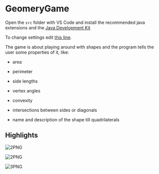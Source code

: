 # GeomeryGame
Open the `src` folder with VS Code and install the recommended java extensions and the [Java Development Kit](https://www.oracle.com/java/technologies/downloads/)

To change settings edit [this line](https://github.com/Umbe-Exe/GeometryGame/blob/b363cc44beecdec6cb940b5377309b74fe7f8792/src/App.java#L6).

The game is about playing around with shapes and the program tells the user some properties of it, like:

- area
  
- perimeter
  
- side lengths
  
- vertex angles
  
- convexity
  
- intersections between sides or diagonals
  
- name and description of the shape till quadrilaterals
  

## Highlights
![2PNG](https://raw.githubusercontent.com/Umbe-Exe/GeometryGame/master/readmeImgs/settings.PNG)

![2PNG](https://raw.githubusercontent.com/Umbe-Exe/GeometryGame/master/readmeImgs/capture1.PNG)

![3PNG](https://raw.githubusercontent.com/Umbe-Exe/GeometryGame/master/readmeImgs/capture2.PNG)
